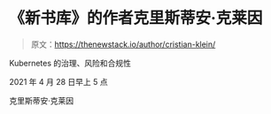 # 《新书库》的作者克里斯蒂安·克莱因

> 原文：<https://thenewstack.io/author/cristian-klein/>

Kubernetes 的治理、风险和合规性

2021 年 4 月 28 日早上 5 点

克里斯蒂安·克莱因